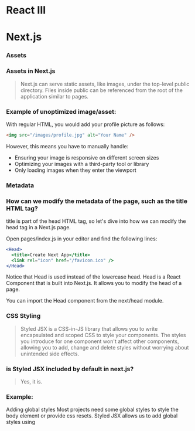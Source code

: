 # React III


# Next.js

### Assets

### Assets in Next.js

> Next.js can serve static assets, like images, under the top-level public directory. Files inside public can be referenced from the root of the application similar to pages.


### Example of unoptimized image/asset:

With regular HTML, you would add your profile picture as follows:

```html
<img src="/images/profile.jpg" alt="Your Name" />
```

However, this means you have to manually handle:

* Ensuring your image is responsive on different screen sizes
* Optimizing your images with a third-party tool or library
* Only loading images when they enter the viewport




### Metadata

### How can we modify the metadata of the page, such as the title HTML tag?

title is part of the head HTML tag, so let's dive into how we can modify the head tag in a Next.js page.

Open pages/index.js in your editor and find the following lines:

```jsx
<Head>
  <title>Create Next App</title>
  <link rel="icon" href="/favicon.ico" />
</Head>
```

Notice that Head is used instead of the lowercase head. Head is a React Component that is built into Next.js. It allows you to modify the head of a page.

You can import the Head component from the next/head module.

### CSS Styling

> Styled JSX is a CSS-in-JS library that allows you to write encapsulated and scoped CSS to style your components. The styles you introduce for one component won't affect other components, allowing you to add, change and delete styles without worrying about unintended side effects.

### is Styled JSX included by default in next.js?

> Yes, it is.

### Example:

Adding global styles
Most projects need some global styles to style the body element or provide css resets. Styled JSX allows us to add global styles using <style jsx global>. For example:

```jsx
// pages/index.js
function Home() {
  return (
    <div className="container">
      <h1>Hello Next.js</h1>
      <p>Let's explore different ways to style Next.js apps</p>
      <style jsx>{`
        .container {
          margin: 50px;
        }
        p {
          color: blue;
        }
      `}</style>
      <style jsx global>{`
        p {
          font-size: 20px;
        }
      `}</style>
    </div>
  )
}

export default Home
```

# React Context

### What is React context?
React context allows us to pass down and use (consume) data in whatever component we need in our React app without using props.

### When should you use React context?
React context is great when you are passing data that can be used in any component in your application.

### What problems does React context solve?

React context helps us avoid the problem of props drilling.

Props drilling is a term to describe when you pass props down multiple levels to a nested component, through components that don't need it.

### How do I use React context?
Context is an API that is built into React, starting from React version 16.

This means that we can create and use context directly by importing React in any React project.

There are four steps to using React context:

Create context using the createContext method.
Take your created context and wrap the context provider around your component tree.
Put any value you like on your context provider using the value prop.
Read that value within any component by using the context consumer.

### Does React context replace Redux?
Yes and no.

For many React beginners, Redux is a way of more easily passing around data. This is because Redux comes with React context itself.

